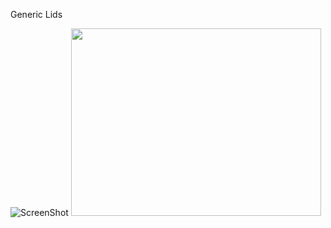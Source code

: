 Generic Lids

![ScreenShot](https://github.com/nchlssmsn/diyjigs/blob/master/PDMS-Moulds/Generic/PDMS_mould_lids_fisheye_RevB.JPG)
<img src="https://github.com/nchlssmsn/diyjigs/blob/master/PDMS-Moulds/Generic/PDMS_mould_lids_fisheye_RevB.JPG?raw=true" width="400" height="300" />
